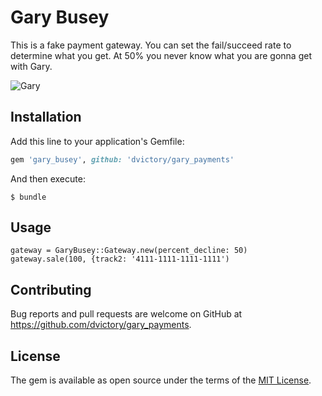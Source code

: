 # Gary Busey

This is a fake payment gateway.  You can set the fail/succeed rate to determine what you get.  At 50% you never know what you are gonna get with Gary.

![Gary](https://static.independent.co.uk/s3fs-public/thumbnails/image/2014/09/12/22/Gary_Busey.jpg)


## Installation

Add this line to your application's Gemfile:

```ruby
gem 'gary_busey', github: 'dvictory/gary_payments'
```

And then execute:

    $ bundle

## Usage

```
gateway = GaryBusey::Gateway.new(percent_decline: 50)
gateway.sale(100, {track2: '4111-1111-1111-1111')
```

## Contributing

Bug reports and pull requests are welcome on GitHub at https://github.com/dvictory/gary_payments.


## License

The gem is available as open source under the terms of the [MIT License](http://opensource.org/licenses/MIT).

